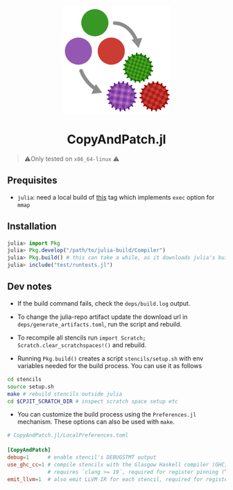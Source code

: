 <p align="center">
<img width="250px" src="./logo/logo.png" alt="CopyAndPatch.jl" />
</p>
<h1 align="center">
CopyAndPatch.jl
</h1>


> ⚠️Only tested on `x86_64-linux` ⚠️


## Prequisites

- `julia`: need a local build of [this](https://github.com/fatteneder/julia/tree/cpjit-mmap-v3) tag which implements `exec` option for `mmap`

## Installation

```julia
julia> import Pkg
julia> Pkg.develop("/path/to/julia-build/Compiler")
julia> Pkg.build() # this can take a while, as it downloads julia's build dependencies
julia> include("test/runtests.jl")
```

## Dev notes

- If the build command fails, check the `deps/build.log` output.

- To change the julia-repo artifact update the download url in `deps/generate_artifacts.toml`,
  run the script and rebuild.

- To recompile all stencils run `import Scratch; Scratch.clear_scratchspaces!()` and rebuild.

- Running `Pkg.build()` creates a script `stencils/setup.sh` with env variables needed
for the build process. You can use it as follows
```sh
cd stencils
source setup.sh
make # rebuild stencils outside julia
cd $CPJIT_SCRATCH_DIR # inspect scratch space setup etc
```

- You can customize the build process using the `Preferences.jl` mechanism.
These options can also be used with `make`.
```toml
# CopyAndPatch.jl/LocalPreferences.toml

[CopyAndPatch]
debug=1      # enable stencil's DEBUGSTMT output
use_ghc_cc=1 # compile stencils with the Glasgow Haskell compiler (GHC) calling convention,
             # requires `clang >= 19`, required for register pinning (TBD)
emit_llvm=1  # also emit LLVM IR for each stencil, required for register pinning (TBD)
```
